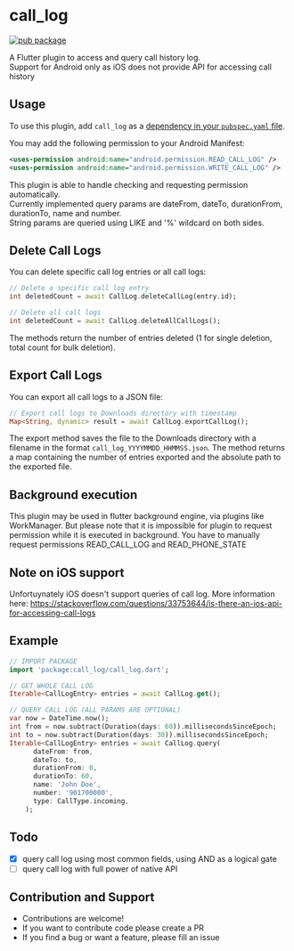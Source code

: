 # call_log

[![pub package](https://img.shields.io/pub/v/call_log.svg)](https://pub.dartlang.org/packages/call_log)

A Flutter plugin to access and query call history log.\
Support for Android only as iOS does not provide API for accessing call history

## Usage

To use this plugin, add `call_log` as a [dependency in your `pubspec.yaml` file](https://flutter.io/platform-plugins/).

You may add the following permission to your Android Manifest:

```xml
<uses-permission android:name="android.permission.READ_CALL_LOG" />
<uses-permission android:name="android.permission.WRITE_CALL_LOG" />
```

This plugin is able to handle checking and requesting permission automatically.\
Currently implemented query params are dateFrom, dateTo, durationFrom, durationTo, name and number.\
String params are queried using LIKE and '%' wildcard on both sides.

## Delete Call Logs

You can delete specific call log entries or all call logs:

```dart
// Delete a specific call log entry
int deletedCount = await CallLog.deleteCallLog(entry.id);

// Delete all call logs
int deletedCount = await CallLog.deleteAllCallLogs();
```

The methods return the number of entries deleted (1 for single deletion, total count for bulk deletion).

## Export Call Logs

You can export all call logs to a JSON file:

```dart
// Export call logs to Downloads directory with timestamp
Map<String, dynamic> result = await CallLog.exportCallLog();
```

The export method saves the file to the Downloads directory with a filename in the format `call_log_YYYYMMDD_HHMMSS.json`. The method returns a map containing the number of entries exported and the absolute path to the exported file.

## Background execution

This plugin may be used in flutter background engine, via plugins like WorkManager. But please note that it is impossible for plugin to request permission while it is executed in background. You have to manually request permissions READ_CALL_LOG and READ_PHONE_STATE

## Note on iOS support

Unfortuynately iOS doesn't support queries of call log. More information here: https://stackoverflow.com/questions/33753644/is-there-an-ios-api-for-accessing-call-logs

## Example

```dart
// IMPORT PACKAGE
import 'package:call_log/call_log.dart';

// GET WHOLE CALL LOG
Iterable<CallLogEntry> entries = await CallLog.get();

// QUERY CALL LOG (ALL PARAMS ARE OPTIONAL)
var now = DateTime.now();
int from = now.subtract(Duration(days: 60)).millisecondsSinceEpoch;
int to = now.subtract(Duration(days: 30)).millisecondsSinceEpoch;
Iterable<CallLogEntry> entries = await CallLog.query(
      dateFrom: from,
      dateTo: to,
      durationFrom: 0,
      durationTo: 60,
      name: 'John Doe',
      number: '901700000',
      type: CallType.incoming,
    );
```

## Todo

- [x] query call log using most common fields, using AND as a logical gate
- [ ] query call log with full power of native API

## Contribution and Support

- Contributions are welcome!
- If you want to contribute code please create a PR
- If you find a bug or want a feature, please fill an issue
